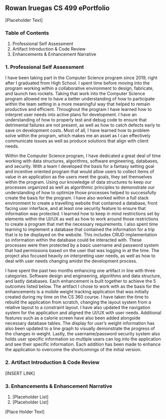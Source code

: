 ## Rowan Iruegas CS 499 ePortfolio
[Placeholder Text]
### Table of Contents
  1. Professional Self Assessment
  2. Artifact Introduction & Code Review
  4. Enhancements & Enhancement Narrative

### 1. Professional Self Assessment

I have been taking part in the Computer Science program since 2019, right after I graduated from High School. I spent time before moving into the program working within a collaborative environment to design, fabricate, and launch two rockets. Taking that work into the Computer Science program allowed me to have a better understanding of how to participate within the team setting in a more meaningful way that helped to remain productive and efficient. Throughout the program I have learned how to interpret user needs into active plans for development. I have an understanding of how to properly test and debug code to ensure that detrimental failures are not present, as well as how to catch defects early to save on development costs. Most of all, I have learned how to problem solve within the program, which makes me an asset as I can effectively communicate issues as well as produce solutions that align with client needs. 

Within the Computer Science program, I have dedicated a great deal of time working with data structures, algorithms, software engineering, databases, and security. With a team I developed the basis for a fantasy setting goal and incentive oriented program that would allow users to collect items of value in an application as the users meet the goals, they set themselves within the program. Using our knowledge of data structures to keep our processes organized as well as algorithmic principles to demonstrate our understanding of how to optimize those processes helped to successfully create the basis for the program. I have also worked within a full stack environment to create a travelling website that contained a database, front facing user interface, and at least one security feature to ensure that information was protected. I learned how to keep in mind restrictions set by elements within the UI/UX as well as how to work around those restrictions to create a program that met the necessary requirements. I also spent time learning to implement a database that contained the information for a trip that is to be displayed on the website. This includes CRUD implementation so information within the database could be interacted with. These processes were then protected by a basic username and password system that had permissions based on the user that was logging in at the time. The project also focused heavily on interpreting user needs, as well as how to deal with user needs changing amidst the development process. 

I have spent the past two months enhancing one artifact in line with three categories. Software design and engineering, algorithms and data structure, and lastly databases. Each enhancement is built together to achieve the 5 outcomes listed below. The artifact I chose to work with as the basis for the enhancements is a mobile weight tracking application that was initially created during my time on the CS 360 course. I have taken the time to rebuild the application from scratch, changing the layout system from a relative layout to a constraint layout. I have also updated the navigation system for the application and aligned the UI/UX with user needs. Additional features such as a calorie screen have also been added alongside necessary database tables. The display for user’s weight information has also been updated to a line graph to visually demonstrate the progress of the changes in weight. Lastly, the username/password security system also holds user specific information so multiple users can log into the application and see their specific information. Each addition has been made to enhance the application to overcome the shortcomings of the initial version.

### 2. Artifact Introduction & Code Review

[INSERT LINK]

### 3. Enhancements & Enhancement Narrative

  1. [Placeholder List]
  2. [Placeholder List]

[Place Holder Text]
